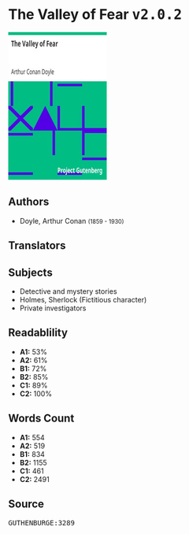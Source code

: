 # The Valley of Fear <kbd>v2.0.2</kbd>

![](./cover.medium.jpg "")

## Authors


 - Doyle, Arthur Conan <small>(1859 - 1930)</small>

## Translators



## Subjects


 - Detective and mystery stories
 - Holmes, Sherlock (Fictitious character)
 - Private investigators

## Readablility


 - **A1:** 53%
 - **A2:** 61%
 - **B1:** 72%
 - **B2:** 85%
 - **C1:** 89%
 - **C2:** 100%

## Words Count


 - **A1:** 554
 - **A2:** 519
 - **B1:** 834
 - **B2:** 1155
 - **C1:** 461
 - **C2:** 2491

## Source


<kbd>GUTHENBURGE:3289</kbd>
